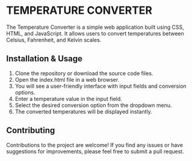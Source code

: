 
# TEMPERATURE CONVERTER

The Temperature Converter is a simple web application built using CSS, HTML, and JavaScript. It allows users to convert temperatures between Celsius, Fahrenheit, and Kelvin scales.



## Installation & Usage
1. Clone the repository or download the source code files.
2. Open the index.html file in a web browser.
3. You will see a user-friendly interface with input fields and conversion options.
4. Enter a temperature value in the input field.
5. Select the desired conversion option from the dropdown menu.
6. The converted temperatures will be displayed instantly.




## Contributing

Contributions to the project are welcome! 
If you find any issues or have suggestions for improvements, please feel free to submit a pull request.
